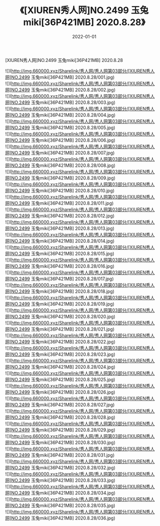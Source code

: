 ﻿---
layout: post
title:  《[XIUREN秀人网]NO.2499 玉兔miki[36P421MB] 2020.8.28》
date:   2022-01-01
img: http://img.660000.xyz/Sharelink/秀人网/秀人网第03部分/[XIUREN秀人网]NO.2499 玉兔miki[36P421MB] 2020.8.28/000.jpg
categories: [美女, 清纯, 唯美]
---

[XIUREN秀人网]NO.2499 玉兔miki[36P421MB] 2020.8.28

 ![](http://img.660000.xyz/Sharelink/秀人网/秀人网第03部分/[XIUREN秀人网]NO.2499 玉兔miki[36P421MB] 2020.8.28/001.jpg) <br>![](http://img.660000.xyz/Sharelink/秀人网/秀人网第03部分/[XIUREN秀人网]NO.2499 玉兔miki[36P421MB] 2020.8.28/002.jpg) <br>![](http://img.660000.xyz/Sharelink/秀人网/秀人网第03部分/[XIUREN秀人网]NO.2499 玉兔miki[36P421MB] 2020.8.28/003.jpg) <br>![](http://img.660000.xyz/Sharelink/秀人网/秀人网第03部分/[XIUREN秀人网]NO.2499 玉兔miki[36P421MB] 2020.8.28/004.jpg) <br>![](http://img.660000.xyz/Sharelink/秀人网/秀人网第03部分/[XIUREN秀人网]NO.2499 玉兔miki[36P421MB] 2020.8.28/005.jpg) <br>![](http://img.660000.xyz/Sharelink/秀人网/秀人网第03部分/[XIUREN秀人网]NO.2499 玉兔miki[36P421MB] 2020.8.28/006.jpg) <br>![](http://img.660000.xyz/Sharelink/秀人网/秀人网第03部分/[XIUREN秀人网]NO.2499 玉兔miki[36P421MB] 2020.8.28/007.jpg) <br>![](http://img.660000.xyz/Sharelink/秀人网/秀人网第03部分/[XIUREN秀人网]NO.2499 玉兔miki[36P421MB] 2020.8.28/008.jpg) <br>![](http://img.660000.xyz/Sharelink/秀人网/秀人网第03部分/[XIUREN秀人网]NO.2499 玉兔miki[36P421MB] 2020.8.28/009.jpg) <br>![](http://img.660000.xyz/Sharelink/秀人网/秀人网第03部分/[XIUREN秀人网]NO.2499 玉兔miki[36P421MB] 2020.8.28/010.jpg) <br>![](http://img.660000.xyz/Sharelink/秀人网/秀人网第03部分/[XIUREN秀人网]NO.2499 玉兔miki[36P421MB] 2020.8.28/011.jpg) <br>![](http://img.660000.xyz/Sharelink/秀人网/秀人网第03部分/[XIUREN秀人网]NO.2499 玉兔miki[36P421MB] 2020.8.28/012.jpg) <br>![](http://img.660000.xyz/Sharelink/秀人网/秀人网第03部分/[XIUREN秀人网]NO.2499 玉兔miki[36P421MB] 2020.8.28/013.jpg) <br>![](http://img.660000.xyz/Sharelink/秀人网/秀人网第03部分/[XIUREN秀人网]NO.2499 玉兔miki[36P421MB] 2020.8.28/014.jpg) <br>![](http://img.660000.xyz/Sharelink/秀人网/秀人网第03部分/[XIUREN秀人网]NO.2499 玉兔miki[36P421MB] 2020.8.28/015.jpg) <br>![](http://img.660000.xyz/Sharelink/秀人网/秀人网第03部分/[XIUREN秀人网]NO.2499 玉兔miki[36P421MB] 2020.8.28/016.jpg) <br>![](http://img.660000.xyz/Sharelink/秀人网/秀人网第03部分/[XIUREN秀人网]NO.2499 玉兔miki[36P421MB] 2020.8.28/017.jpg) <br>![](http://img.660000.xyz/Sharelink/秀人网/秀人网第03部分/[XIUREN秀人网]NO.2499 玉兔miki[36P421MB] 2020.8.28/018.jpg) <br>![](http://img.660000.xyz/Sharelink/秀人网/秀人网第03部分/[XIUREN秀人网]NO.2499 玉兔miki[36P421MB] 2020.8.28/019.jpg) <br>![](http://img.660000.xyz/Sharelink/秀人网/秀人网第03部分/[XIUREN秀人网]NO.2499 玉兔miki[36P421MB] 2020.8.28/020.jpg) <br>![](http://img.660000.xyz/Sharelink/秀人网/秀人网第03部分/[XIUREN秀人网]NO.2499 玉兔miki[36P421MB] 2020.8.28/021.jpg) <br>![](http://img.660000.xyz/Sharelink/秀人网/秀人网第03部分/[XIUREN秀人网]NO.2499 玉兔miki[36P421MB] 2020.8.28/022.jpg) <br>![](http://img.660000.xyz/Sharelink/秀人网/秀人网第03部分/[XIUREN秀人网]NO.2499 玉兔miki[36P421MB] 2020.8.28/023.jpg) <br>![](http://img.660000.xyz/Sharelink/秀人网/秀人网第03部分/[XIUREN秀人网]NO.2499 玉兔miki[36P421MB] 2020.8.28/024.jpg) <br>![](http://img.660000.xyz/Sharelink/秀人网/秀人网第03部分/[XIUREN秀人网]NO.2499 玉兔miki[36P421MB] 2020.8.28/025.jpg) <br>![](http://img.660000.xyz/Sharelink/秀人网/秀人网第03部分/[XIUREN秀人网]NO.2499 玉兔miki[36P421MB] 2020.8.28/026.jpg) <br>![](http://img.660000.xyz/Sharelink/秀人网/秀人网第03部分/[XIUREN秀人网]NO.2499 玉兔miki[36P421MB] 2020.8.28/027.jpg) <br>![](http://img.660000.xyz/Sharelink/秀人网/秀人网第03部分/[XIUREN秀人网]NO.2499 玉兔miki[36P421MB] 2020.8.28/028.jpg) <br>![](http://img.660000.xyz/Sharelink/秀人网/秀人网第03部分/[XIUREN秀人网]NO.2499 玉兔miki[36P421MB] 2020.8.28/029.jpg) <br>![](http://img.660000.xyz/Sharelink/秀人网/秀人网第03部分/[XIUREN秀人网]NO.2499 玉兔miki[36P421MB] 2020.8.28/030.jpg) <br>![](http://img.660000.xyz/Sharelink/秀人网/秀人网第03部分/[XIUREN秀人网]NO.2499 玉兔miki[36P421MB] 2020.8.28/031.jpg) <br>![](http://img.660000.xyz/Sharelink/秀人网/秀人网第03部分/[XIUREN秀人网]NO.2499 玉兔miki[36P421MB] 2020.8.28/032.jpg) <br>![](http://img.660000.xyz/Sharelink/秀人网/秀人网第03部分/[XIUREN秀人网]NO.2499 玉兔miki[36P421MB] 2020.8.28/033.jpg) <br>![](http://img.660000.xyz/Sharelink/秀人网/秀人网第03部分/[XIUREN秀人网]NO.2499 玉兔miki[36P421MB] 2020.8.28/034.jpg) <br>![](http://img.660000.xyz/Sharelink/秀人网/秀人网第03部分/[XIUREN秀人网]NO.2499 玉兔miki[36P421MB] 2020.8.28/035.jpg) <br>![](http://img.660000.xyz/Sharelink/秀人网/秀人网第03部分/[XIUREN秀人网]NO.2499 玉兔miki[36P421MB] 2020.8.28/036.jpg) <br>